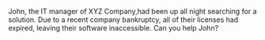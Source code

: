 John,
the IT manager of XYZ Company,had been up all night searching for a solution. Due to a recent company bankruptcy, all of their licenses had expired, leaving their software inaccessible.
Can you help John?
